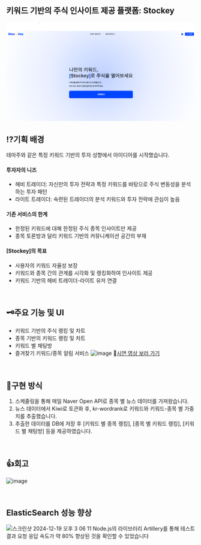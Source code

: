 ## 키워드 기반의 주식 인사이트 제공 플랫폼: Stockey
![image](https://github.com/Pro-Digital-Academy-Frontend-Project/.github/blob/main/asset/1-%EC%9D%B8%ED%8A%B8%EB%A1%9C%ED%8E%98%EC%9D%B4%EC%A7%80.png?raw=true)

## ⁉️기획 배경
테마주와 같은 특정 키워드 기반의 투자 성향에서 아이디어를 시작했습니다.
#### 투자자의 니즈
- 헤비 트레이더: 자신만의 투자 전략과 특정 키워드를 바탕으로 주식 변동성을 분석하는 투자 패턴
- 라이트 트레이더: 숙련된 트레이더의 분석 키워드와 투자 전략에 관심이 높음
#### 기존 서비스의 한계
- 한정된 키워드에 대해 한정된 주식 종목 인사이트만 제공
- 종목 토론방과 달리 키워드 기반의 커뮤니케이션 공간의 부재
#### [Stockey]의 목표
- 사용자의 키워드 자율성 보장
- 키워드와 종목 간의 관계를 시각화 및 랭킹화하여 인사이트 제공
- 키워드 기반의 헤비 트레이더-라이트 유저 연결

<br>

## 🗝️주요 기능 및 UI
- 키워드 기반의 주식 랭킹 및 차트
- 종목 기반의 키워드 랭킹 및 차트
- 키워드 별 채팅방
- 즐겨찾기 키워드/종목 알림 서비스
![image](https://github.com/user-attachments/assets/43bd4a12-c210-4c0d-9745-bb79c952ad9c)
🎥[시연 영상 보러 가기](https://www.youtube.com/watch?v=MWXZM-6tnXA)

<br>

## 🤔구현 방식
1. 스케줄링을 통해 매일 Naver Open API로 종목 별 뉴스 데이터를 가져왔습니다.
2. 뉴스 데이터에서 Kiwi로 토큰화 후, kr-wordrank로 키워드와 키워드-종목 별 가중치를 추출했습니다.
3. 추출한 데이터를 DB에 저장 후 [키워드 별 종목 랭킹], [종목 별 키워드 랭킹], [키워드 별 채팅방] 등을 제공하였습니다.

<br>

## 👍회고
![image](https://github.com/user-attachments/assets/e91226fc-330e-48e9-b785-dc4e7779c8ee)

<br>

## ElasticSearch 성능 향상
<img width="522" alt="스크린샷 2024-12-19 오후 3 06 11" src="https://github.com/user-attachments/assets/3477cb7e-0818-4388-adcc-d1e23fba547a" />
Node.js의 라이브러리 Artillery를 통해 테스트 결과
요청 응답 속도가 약 80% 향상된 것을 확인할 수 있었습니다
